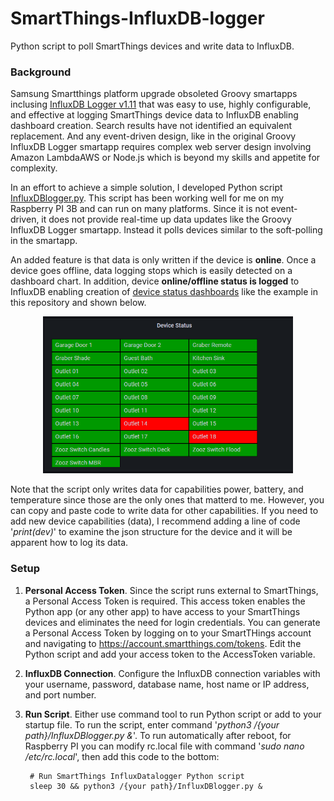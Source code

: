 # SmartThings-InfluxDB-logger
Python script to poll SmartThings devices and write data to InfluxDB.

### Background
Samsung Smartthings platform upgrade obsoleted Groovy smartapps inclusing [InfluxDB Logger v1.11](https://github.com/codersaur/SmartThings) that was easy to use, highly configurable, and effective at logging SmartThings device data to InfluxDB enabling dashboard creation.  Search results have not identified an equivalent replacement.  And any event-driven design, like in the original Groovy InfluxDB Logger smartapp requires complex web server design involving Amazon LambdaAWS or Node.js which is beyond my skills and appetite for complexity.

In an effort to achieve a simple solution, I developed Python script [InfluxDBlogger.py](../main/InfluxDBlogger.py).  This script has been working well for me on my Raspberry PI 3B and can run on many platforms.  Since it is not event-driven, it does not provide real-time up data updates like the Groovy InfluxDB Logger smartapp.  Instead it polls devices similar to the soft-polling in the smartapp.

An added feature is that data is only written if the device is **online**.  Once a device goes offline, data logging stops which is easily detected on a dashboard chart.  In addition, device **online/offline status is logged** to InfluxDB enabling creation of [device status dashboards](https://github.com/AllegrettoA/SmartThings-InfluxDB-logger/blob/main/Example%20Device%20Status%20Dashboard.png) like the example in this repository and shown below.

<p align="center"><img src="https://github.com/AllegrettoA/SmartThings-InfluxDB-logger/blob/main/Example%20Device%20Status%20Dashboard.png" width="400"></p>

Note that the script only writes data for capabilities power, battery, and temperature since those are the only ones that matterd to me.  However, you can copy and paste code to write data for other capabilities.  If you need to add new device capabilities (data), I recommend adding a line of code '*print(dev)*' to examine the json structure for the device and it will be apparent how to log its data.

### Setup
1. **Personal Access Token**.  Since the script runs external to SmartThings, a Personal Access Token is required.  This access token enables the Python app (or any other app) to have access to your SmartThings devices and eliminates the need for login credentials.  You can generate a Personal Access Token by logging on to your SmartTHings account and navigating to https://account.smartthings.com/tokens.  Edit the Python script and add your access token to the AccessToken variable.

2. **InfluxDB Connection**.  Configure the InfluxDB connection variables with your username, password, database name, host name or IP address, and port number.

3. **Run Script**.  Either use command tool to run Python script or add to your startup file.  To run the script, enter command '*python3 /{your path}/InfluxDBlogger.py &*'.  To run automatically after reboot, for Raspberry PI you can modify rc.local file with command '*sudo nano /etc/rc.local*', then add this code to the bottom:

        # Run SmartThings InfluxDatalogger Python script
        sleep 30 && python3 /{your path}/InfluxDBlogger.py &
